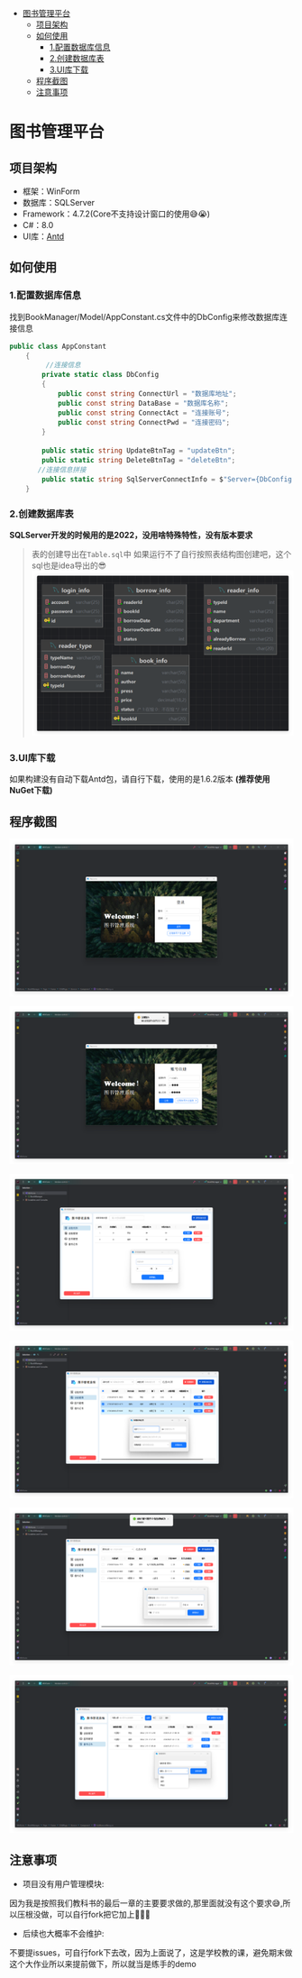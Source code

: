 - [图书管理平台](#图书管理平台)
  - [项目架构](#项目架构)
  - [如何使用](#如何使用)
    - [1.配置数据库信息](#1配置数据库信息)
    - [2.创建数据库表](#2创建数据库表)
    - [3.UI库下载](#3ui库下载)
  - [程序截图](#程序截图)
  - [注意事项](#注意事项)



# 图书管理平台

## 项目架构

- 框架：WinForm
- 数据库：SQLServer
- Framework：4.7.2(Core不支持设计窗口的使用😅😭)
- C#：8.0
- UI库：[Antd](https://gitee.com/antdui/AntdUI)

## 如何使用

### 1.配置数据库信息
找到BookManager/Model/AppConstant.cs文件中的DbConfig来修改数据库连接信息
```C#
public class AppConstant
    {
         //连接信息
        private static class DbConfig
        {
            public const string ConnectUrl = "数据库地址";
            public const string DataBase = "数据库名称";
            public const string ConnectAct = "连接账号";
            public const string ConnectPwd = "连接密码";
        }

        public static string UpdateBtnTag = "updateBtn";
        public static string DeleteBtnTag = "deleteBtn";
       //连接信息拼接
        public static string SqlServerConnectInfo = $"Server={DbConfig.ConnectUrl};Database={DbConfig.DataBase};User Id={DbConfig.ConnectAct};Password={DbConfig.ConnectPwd};";
    }
```

### 2.创建数据库表
**SQLServer开发的时候用的是2022，没用啥特殊特性，没有版本要求**

>表的创建导出在`Table.sql`中 如果运行不了自行按照表结构图创建吧，这个sql也是idea导出的😎 
![表结构图片](imgs/table.png)

### 3.UI库下载
如果构建没有自动下载Antd包，请自行下载，使用的是1.6.2版本 **(推荐使用NuGet下载)**

## 程序截图

![](imgs/login.png)

![](imgs/register.png)

![](imgs/readerType.png)

![](imgs/reader.png)

![](imgs/book.png)

![](imgs/borrow.png)

## 注意事项

- 项目没有用户管理模块:

因为我是按照我们教科书的最后一章的主要要求做的,那里面就没有这个要求😅,所以压根没做，可以自行fork把它加上🤖🤖🤖

- 后续也大概率不会维护:

不要提issues，可自行fork下去改，因为上面说了，这是学校教的课，避免期末做这个大作业所以来提前做下，所以就当是练手的demo

